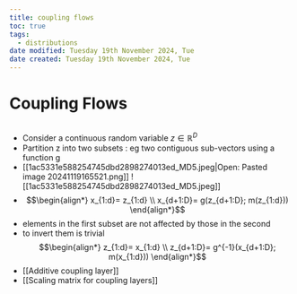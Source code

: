 ```yaml
---
title: coupling flows
toc: true
tags:
  - distributions
date modified: Tuesday 19th November 2024, Tue
date created: Tuesday 19th November 2024, Tue
---
```


# Coupling Flows
```toc
```
- Consider a continuous random variable $z \in \mathbb{R}^D$
- Partition z into two subsets : eg two contiguous sub-vectors using a function g
- [[1ac5331e588254745dbd2898274013ed_MD5.jpeg|Open: Pasted image 20241119165521.png]]
![[1ac5331e588254745dbd2898274013ed_MD5.jpeg]]
- $$\begin{align*} x_{1:d}= z_{1:d} \\ x_{d+1:D}= g(z_{d+1:D}; m(z_{1:d})) \end{align*}$$
- elements in the first subset are not affected by those in the second
- to invert them is trivial $$\begin{align*} z_{1:d}= x_{1:d} \\ z_{d+1:D}= g^{-1}(x_{d+1:D}; m(x_{1:d})) \end{align*}$$
- [[Additive coupling layer]]
- [[Scaling matrix for coupling layers]]